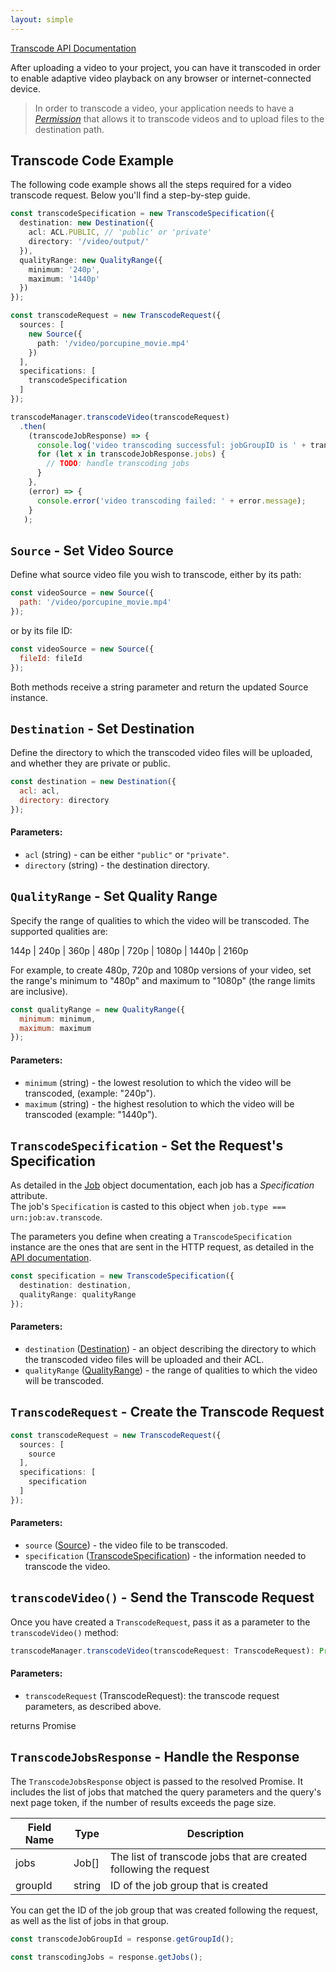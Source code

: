 ```yaml
---
layout: simple
---
```


[Transcode API Documentation](https://support.wixmp.com/en/article/video-transcoding-5054232)

After uploading a video to your project, you can have it transcoded in order to enable adaptive video playback on any browser or internet-connected device.

> In order to transcode a video, your application needs to have a _[Permission](https://support.wixmp.com/en/article/video-transcoding-5054232#relevant-permissions-settings)_ 
that allows it to transcode videos and to upload files to the destination path.

## Transcode Code Example
The following code example shows all the steps required for a video transcode request. 
Below you'll find a step-by-step guide. 
 
```typescript
const transcodeSpecification = new TranscodeSpecification({
  destination: new Destination({
    acl: ACL.PUBLIC, // 'public' or 'private'
    directory: '/video/output/'
  }),
  qualityRange: new QualityRange({
    minimum: '240p',                            
    maximum: '1440p'
  })
});

const transcodeRequest = new TranscodeRequest({
  sources: [
    new Source({
      path: '/video/porcupine_movie.mp4'
    })
  ],
  specifications: [
    transcodeSpecification
  ]
});

transcodeManager.transcodeVideo(transcodeRequest)
  .then(
    (transcodeJobResponse) => {
      console.log('video transcoding successful: jobGroupID is ' + transcodeJobResponse.groupId);
      for (let x in transcodeJobResponse.jobs) {
        // TODO: handle transcoding jobs
      }
    },
    (error) => {
      console.error('video transcoding failed: ' + error.message);
    }
   );
```

## `Source` - Set Video Source
Define what source video file you wish to transcode, either by its path:
```javascript
const videoSource = new Source({
  path: '/video/porcupine_movie.mp4'
});
```
or by its file ID:
```javascript
const videoSource = new Source({
  fileId: fileId
});
```
Both methods receive a string parameter and return the updated Source instance.

## `Destination` - Set Destination
Define the directory to which the transcoded video files will be uploaded, and whether they are private or public.

```javascript
const destination = new Destination({
  acl: acl,
  directory: directory
});
```

#### Parameters:
- `acl` (string) - can be either `"public"` or `"private"`.
- `directory` (string) - the destination directory.  

## `QualityRange` - Set Quality Range  
Specify the range of qualities to which the video will be transcoded. The supported qualities are:

144p | 240p | 360p | 480p | 720p | 1080p | 1440p | 2160p

For example, to create 480p, 720p and 1080p versions of your video, set the range's minimum to "480p" and maximum to "1080p" 
(the range limits are inclusive).

```javascript
const qualityRange = new QualityRange({
  minimum: minimum,                            
  maximum: maximum
});
```

#### Parameters:
- `minimum` (string) - the lowest resolution to which the video will be transcoded, (example: "240p").  
- `maximum` (string) - the highest resolution to which the video will be transcoded (example: "1440p").

## `TranscodeSpecification` - Set the Request's Specification
As detailed in the [Job](/jobs#job-specification) object documentation, each job has a _Specification_ attribute.  
The job's `Specification` is casted to this object when `job.type === urn:job:av.transcode`.

The parameters you define when creating a `TranscodeSpecification` instance are the ones that are sent in the HTTP request, as detailed in the [API documentation](https://support.wixmp.com/en/article/video-transcoding-5054232#video-specifications).  

```typescript
const specification = new TranscodeSpecification({
  destination: destination,
  qualityRange: qualityRange
});
```

#### Parameters:
- `destination` ([Destination](/transcode-video#set-destination)) - 
an object describing the directory to which the transcoded video files will be uploaded and their ACL.  
- `qualityRange` ([QualityRange](/transcode-video#set-quality-range)) - 
the range of qualities to which the video will be transcoded.  

## `TranscodeRequest` - Create the Transcode Request

```typescript
const transcodeRequest = new TranscodeRequest({
  sources: [
    source
  ],
  specifications: [
    specification
  ]
});
```

#### Parameters:
- `source` ([Source](/transcode-video#set-video-source)) - 
the video file to be transcoded.  
- `specification` ([TranscodeSpecification](/transcode-video#set-the-requests-specification)) - 
the information needed to transcode the video.  

## `transcodeVideo()` - Send the Transcode Request 
Once you have created a `TranscodeRequest`, pass it as a parameter to the `transcodeVideo()` method:  

```typescript
transcodeManager.transcodeVideo(transcodeRequest: TranscodeRequest): Promise<TranscodeJobResponse>
```
#### Parameters: 
- `transcodeRequest` (TranscodeRequest): the transcode request parameters, as described above.

returns Promise  

## `TranscodeJobsResponse` - Handle the Response

The `TranscodeJobsResponse` object is passed to the resolved Promise. 
It includes the list of jobs that matched the query parameters and the query's next page token, if the number of results exceeds the page size.

| Field Name   | Type        | Description                             |
|--------------|-------------| ----------------------------------------|
| jobs    | Job[]      | The list of transcode jobs that are created following the request |
| groupId | string | ID of the job group that is created |


You can get the ID of the job group that was created following the request, as well as the list of jobs in that group.  

```javascript
const transcodeJobGroupId = response.getGroupId();

const transcodingJobs = response.getJobs();
```
